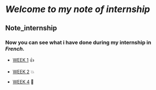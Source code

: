 # *Welcome to my note of internship*
## Note_internship

### Now you can see what i have done during my internship in _French._ 

- [WEEK 1](https://github.com/coo1cj/Note_internship/blob/master/Note_WEEK1) :+1:

- [WEEK 2](https://github.com/coo1cj/Note_internship/blob/master/Mynote_week2) :boom:

- [WEEK 4](https://github.com/coo1cj/Note_internship/blob/master/Note_WEEK4) :star2:
